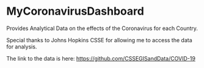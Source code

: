 # MyCoronavirusDashboard
Provides Analytical Data on the effects of the Coronavirus for each Country.

Special thanks to Johns Hopkins CSSE for allowing me to access the data for analysis. 

The link to the data is here: https://github.com/CSSEGISandData/COVID-19
